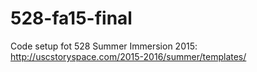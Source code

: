 # 528-fa15-final
Code setup fot 528 Summer Immersion 2015: http://uscstoryspace.com/2015-2016/summer/templates/
